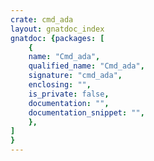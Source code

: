 ```yaml
---
crate: cmd_ada
layout: gnatdoc_index
gnatdoc: {packages: [
    {
    name: "Cmd_ada",
    qualified_name: "Cmd_ada",
    signature: "cmd_ada",
    enclosing: "",
    is_private: false,
    documentation: "",
    documentation_snippet: "",
    },
]
}
---
```

